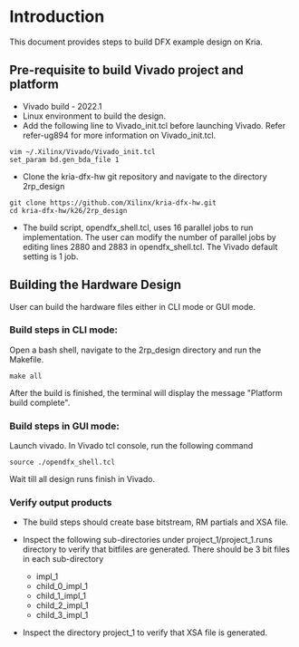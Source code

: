 # Introduction
This document provides steps to build DFX example design on Kria.

## Pre-requisite to build Vivado project and platform 

- Vivado build - 2022.1
- Linux environment to build the design.
- Add the following line to Vivado_init.tcl before launching Vivado. Refer refer-ug894 for more information on Vivado_init.tcl.
```
vim ~/.Xilinx/Vivado/Vivado_init.tcl
set_param bd.gen_bda_file 1
```

- Clone the kria-dfx-hw git repository and navigate to the directory 2rp_design
```
git clone https://github.com/Xilinx/kria-dfx-hw.git
cd kria-dfx-hw/k26/2rp_design
```
	
- The build script, opendfx_shell.tcl, uses 16 parallel jobs to run implementation. The user can modify the number of parallel jobs by editing lines 2880 and 2883 in opendfx_shell.tcl. The Vivado default setting is 1 job. 


## Building the Hardware Design
User can build the hardware files either in CLI mode or GUI mode.

### Build steps in CLI mode:
Open a bash shell, navigate to the 2rp_design directory and run the Makefile.

```
make all
```
After the build is finished, the terminal will display the message "Platform build complete". 

### Build steps in GUI mode:
Launch vivado. In Vivado tcl console, run the following command
```
source ./opendfx_shell.tcl
```
Wait till all design runs finish in Vivado.

### Verify output products
* The build steps should create base bitstream, RM partials and XSA file.
* Inspect the following sub-directories under project_1/project_1.runs directory to verify that bitfiles are generated. There should be 3 bit files in each sub-directory 
    * impl_1
    * child_0_impl_1
    * child_1_impl_1
    * child_2_impl_1
    * child_3_impl_1

* Inspect the directory project_1 to verify that XSA file is generated.
